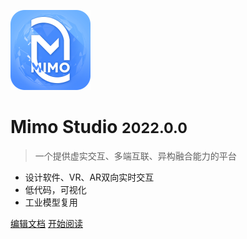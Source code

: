![logo](_media/icon.svg)

# Mimo Studio  <small>2022.0.0</small>

> 一个提供虚实交互、多端互联、异构融合能力的平台

- 设计软件、VR、AR双向实时交互
- 低代码，可视化
- 工业模型复用

[编辑文档](https://github.com/mimovr/documents)
[开始阅读](#mimo-studio)
